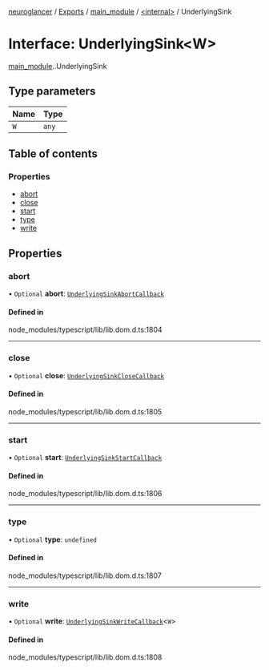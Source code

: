 [neuroglancer](../README.md) / [Exports](../modules.md) / [main\_module](../modules/main_module.md) / [<internal\>](../modules/main_module._internal_.md) / UnderlyingSink

# Interface: UnderlyingSink<W\>

[main_module](../modules/main_module.md).[<internal>](../modules/main_module._internal_.md).UnderlyingSink

## Type parameters

| Name | Type |
| :------ | :------ |
| `W` | `any` |

## Table of contents

### Properties

- [abort](main_module._internal_.UnderlyingSink.md#abort)
- [close](main_module._internal_.UnderlyingSink.md#close)
- [start](main_module._internal_.UnderlyingSink.md#start)
- [type](main_module._internal_.UnderlyingSink.md#type)
- [write](main_module._internal_.UnderlyingSink.md#write)

## Properties

### abort

• `Optional` **abort**: [`UnderlyingSinkAbortCallback`](main_module._internal_.UnderlyingSinkAbortCallback.md)

#### Defined in

node_modules/typescript/lib/lib.dom.d.ts:1804

___

### close

• `Optional` **close**: [`UnderlyingSinkCloseCallback`](main_module._internal_.UnderlyingSinkCloseCallback.md)

#### Defined in

node_modules/typescript/lib/lib.dom.d.ts:1805

___

### start

• `Optional` **start**: [`UnderlyingSinkStartCallback`](main_module._internal_.UnderlyingSinkStartCallback.md)

#### Defined in

node_modules/typescript/lib/lib.dom.d.ts:1806

___

### type

• `Optional` **type**: `undefined`

#### Defined in

node_modules/typescript/lib/lib.dom.d.ts:1807

___

### write

• `Optional` **write**: [`UnderlyingSinkWriteCallback`](main_module._internal_.UnderlyingSinkWriteCallback.md)<`W`\>

#### Defined in

node_modules/typescript/lib/lib.dom.d.ts:1808
